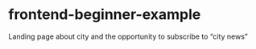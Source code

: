 # frontend-beginner-example
Landing page about city and the opportunity to subscribe to “city news”
